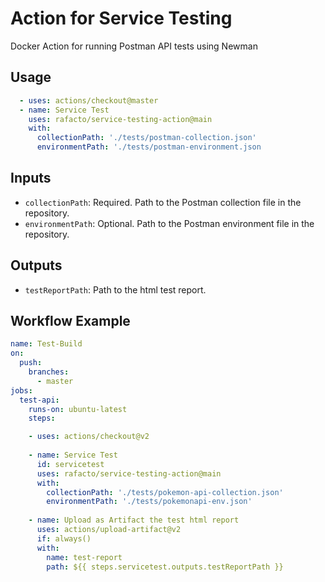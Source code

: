 # Action for Service Testing
Docker Action for running Postman API tests using Newman

## Usage
```yaml
  - uses: actions/checkout@master
  - name: Service Test
    uses: rafacto/service-testing-action@main
    with:
      collectionPath: './tests/postman-collection.json'
      environmentPath: './tests/postman-environment.json
```

## Inputs
* `collectionPath`: Required. Path to the Postman collection file in the repository.
* `environmentPath`: Optional. Path to the Postman environment file in the repository.

## Outputs
* `testReportPath`: Path to the html test report.
 
## Workflow Example
```yaml
name: Test-Build
on:
  push:
    branches:
      - master
jobs:
  test-api:
    runs-on: ubuntu-latest
    steps:

    - uses: actions/checkout@v2
    
    - name: Service Test
      id: servicetest
      uses: rafacto/service-testing-action@main
      with:
        collectionPath: './tests/pokemon-api-collection.json'
        environmentPath: './tests/pokemonapi-env.json'
        
    - name: Upload as Artifact the test html report
      uses: actions/upload-artifact@v2
      if: always()
      with:
        name: test-report
        path: ${{ steps.servicetest.outputs.testReportPath }}
```        
